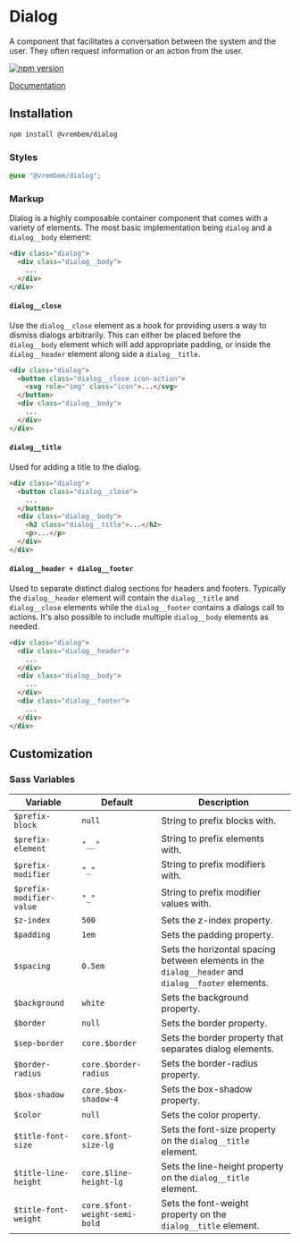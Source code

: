 # Dialog

A component that facilitates a conversation between the system and the user. They often request information or an action from the user.

[![npm version](https://img.shields.io/npm/v/%40vrembem%2Fdialog.svg)](https://www.npmjs.com/package/%40vrembem%2Fdialog)

[Documentation](https://vrembem.com/packages/dialog)

## Installation

```sh
npm install @vrembem/dialog
```

### Styles

```scss
@use "@vrembem/dialog";
```

### Markup

Dialog is a highly composable container component that comes with a variety of elements. The most basic implementation being `dialog` and a `dialog__body` element:

```html
<div class="dialog">
  <div class="dialog__body">
    ...
  </div>
</div>
```

#### `dialog__close`

Use the `dialog__close` element as a hook for providing users a way to dismiss dialogs arbitrarily. This can either be placed before the `dialog__body` element which will add appropriate padding, or inside the `dialog__header` element along side a `dialog__title`.

```html
<div class="dialog">
  <button class="dialog__close icon-action">
    <svg role="img" class="icon">...</svg>
  </button>
  <div class="dialog__body">
    ...
  </div>
</div>
```

#### `dialog__title`

Used for adding a title to the dialog.

```html
<div class="dialog">
  <button class="dialog__close">
    ...
  </button>
  <div class="dialog__body">
    <h2 class="dialog__title">...</h2>
    <p>...</p>
  </div>
</div>
```

#### `dialog__header + dialog__footer`

Used to separate distinct dialog sections for headers and footers. Typically the `dialog__header` element will contain the `dialog__title` and `dialog__close` elements while the `dialog__footer` contains a dialogs call to actions. It's also possible to include multiple `dialog__body` elements as needed.

```html
<div class="dialog">
  <div class="dialog__header">
    ...
  </div>
  <div class="dialog__body">
    ...
  </div>
  <div class="dialog__footer">
    ...
  </div>
</div>
```

## Customization

### Sass Variables

| Variable                 | Default                       | Description                                                                                         |
| ------------------------ | ----------------------------- | --------------------------------------------------------------------------------------------------- |
| `$prefix-block`          | `null`                        | String to prefix blocks with.                                                                       |
| `$prefix-element`        | `"__"`                        | String to prefix elements with.                                                                     |
| `$prefix-modifier`       | `"_"`                         | String to prefix modifiers with.                                                                    |
| `$prefix-modifier-value` | `"_"`                         | String to prefix modifier values with.                                                              |
| `$z-index`               | `500`                         | Sets the z-index property.                                                                          |
| `$padding`               | `1em`                         | Sets the padding property.                                                                          |
| `$spacing`               | `0.5em`                       | Sets the horizontal spacing between elements in the `dialog__header` and `dialog__footer` elements. |
| `$background`            | `white`                       | Sets the background property.                                                                       |
| `$border`                | `null`                        | Sets the border property.                                                                           |
| `$sep-border`            | `core.$border`                | Sets the border property that separates dialog elements.                                            |
| `$border-radius`         | `core.$border-radius`         | Sets the border-radius property.                                                                    |
| `$box-shadow`            | `core.$box-shadow-4`          | Sets the box-shadow property.                                                                       |
| `$color`                 | `null`                        | Sets the color property.                                                                            |
| `$title-font-size`       | `core.$font-size-lg`          | Sets the font-size property on the `dialog__title` element.                                         |
| `$title-line-height`     | `core.$line-height-lg`        | Sets the line-height property on the `dialog__title` element.                                       |
| `$title-font-weight`     | `core.$font-weight-semi-bold` | Sets the font-weight property on the `dialog__title` element.                                       |
